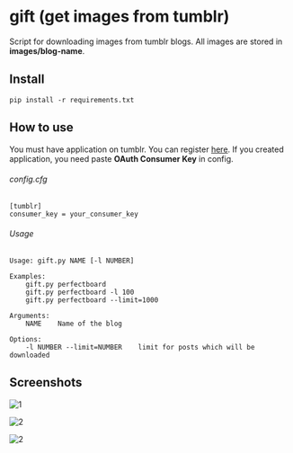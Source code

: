 gift (get images from tumblr)
=============================

Script for downloading images from tumblr blogs. All images are stored in **images/blog-name**.

Install
-------
    pip install -r requirements.txt

How to use
----------
You must have application on tumblr. You can register [here](http://www.tumblr.com/oauth/apps).
If you created application, you need paste **OAuth Consumer Key** in config.

###### config.cfg
    [tumblr]
    consumer_key = your_consumer_key

###### Usage
    Usage: gift.py NAME [-l NUMBER]

    Examples:
        gift.py perfectboard
        gift.py perfectboard -l 100
        gift.py perfectboard --limit=1000

    Arguments:
        NAME    Name of the blog

    Options:
        -l NUMBER --limit=NUMBER    limit for posts which will be downloaded

Screenshots
-----------

![1](http://2.bp.blogspot.com/-dBeDbBXDM6s/UZ0wUSXotjI/AAAAAAAAArM/pBFgSh2Q3DE/s1600/-bin-bash_023.png)

![2](http://1.bp.blogspot.com/-W1WG6DHoYCk/UZ0wUQi0MII/AAAAAAAAArQ/lrY7PTL3Cug/s1600/-bin-bash_024.png)

![2](http://4.bp.blogspot.com/-GPCgf6FYDic/UZ0wUXmXPBI/AAAAAAAAArU/Qxb0Luh5Zx8/s1600/-bin-bash_026.png)